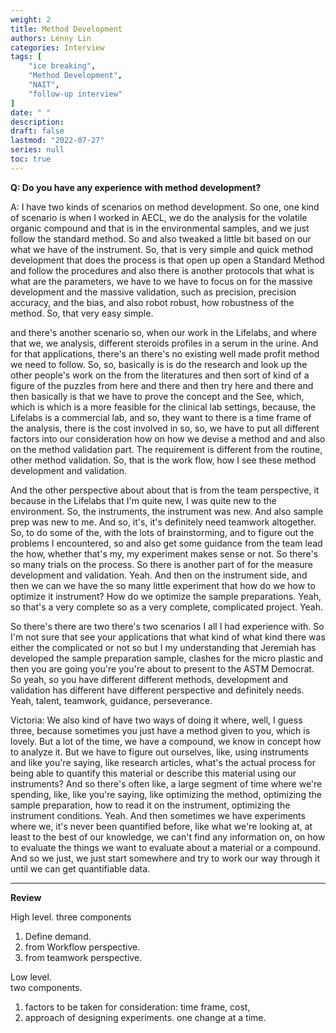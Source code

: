 ```yaml
---
weight: 2
title: Method Development
authors: Lenny Lin
categories: Interview
tags: [
    "ice breaking",
    "Method Development",
    "NAIT",
    "follow-up interview"
]
date: " "
description: 
draft: false
lastmod: "2022-07-27"
series: null
toc: true
---
```




**Q: Do you have any experience with method development?**

A:  I have two kinds of scenarios on method development. So one, one kind of scenario is when I worked in AECL, we do the analysis for the volatile organic compound and that is in the environmental samples, and we just follow the standard method. So and also tweaked a little bit based on our what we have of the instrument. So, that is very simple and quick method development that does the process is that open up open a Standard Method and follow the procedures and also there is another protocols that what is what are the parameters, we have to we have to focus on for the massive development and the massive validation, such as precision, precision accuracy, and the bias, and also robot robust, how robustness of the method. So, that very easy simple.

and there's another scenario so, when our work in the Lifelabs, and where that we, we analysis, different steroids profiles in a serum in the urine. And for that applications, there's an there's no existing well made profit method we need to follow. So, so, basically is is do the research and look up the other people's work on the from the literatures and then sort of kind of a figure of the puzzles from here and there and then try here and there and then basically is that we have to prove the concept and the See, which, which is which is a more feasible for the clinical lab settings, because, the Lifelabs is a commercial lab, and so, they want to there is a time frame of the analysis, there is the cost involved in so, so, we have to put all different factors into our consideration how on how we devise a method and and also on the method validation part.  The requirement is different from the routine, other method validation. So, that is the work flow, how I see these method development and validation. 

And the other perspective about about that is from the team perspective, it because in the Lifelabs that I'm quite new, I was quite new to the environment. So, the instruments, the instrument was new. And also sample prep was new to me. And so, it's, it's definitely need teamwork altogether. So, to do some of the, with the lots of brainstorming, and to figure out the problems I encountered, so and also get some guidance from the team lead the how, whether that's my, my experiment makes sense or not. So there's so many trials on the process. So there is another part of for the measure development and validation. Yeah. And then on the instrument side, and then we can we have the so many little experiment that how do we how to optimize it instrument? How do we optimize the sample preparations. Yeah, so that's a very complete so as a very complete, complicated project. Yeah. 

So there's there are two there's two scenarios I all I had experience with. So I'm not sure that see your applications that what kind of what kind there was either the complicated or not so but I my understanding that Jeremiah has developed the sample preparation sample, clashes for the micro plastic and then you are going you're you're about to present to the ASTM Democrat. So yeah, so you have different different methods, development and validation has different have different perspective and definitely needs. Yeah, talent, teamwork, guidance, perseverance.  

Victoria: We also kind of have two ways of doing it where, well, I guess three, because sometimes you just have a method given to you, which is lovely. But a lot of the time, we have a compound, we know in concept how to analyze it. But we have to figure out ourselves, like, using instruments and like you're saying, like research articles, what's the actual process for being able to quantify this material or describe this material using our instruments? And so there's often like, a large segment of time where we're spending, like, like you're saying, like optimizing the method, optimizing the sample preparation, how to read it on the instrument, optimizing the instrument conditions. Yeah. And then sometimes we have experiments where we, it's never been quantified before, like what we're looking at, at least to the best of our knowledge, we can't find any information on, on how to evaluate the things we want to evaluate about a material or a compound. And so we just, we just start somewhere and try to work our way through it until we can get quantifiable data.

****
**Review**

High level.
three components  
1) Define demand.
2) from Workflow perspective.  
3) from teamwork perspective.

Low level.  
two components.  
1) factors to be taken for consideration: time frame, cost, 
2) approach of designing experiments. one change at a time.